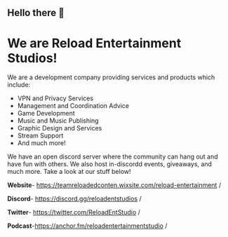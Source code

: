 ## Hello there 👋

# We are Reload Entertainment Studios!

We are a development company providing services and products which include:
- VPN and Privacy Services
- Management and Coordination Advice
- Game Development
- Music and Music Publishing
- Graphic Design and Services
- Stream Support
- And much more!

We have an open discord server where the community can hang out and have fun with others. We also host in-discordd events, giveaways, and much more. Take a look at our stuff below!

**Website**- https://teamreloadedconten.wixsite.com/reload-entertainment /

**Discord**- https://discord.gg/reloadentstudios /

**Twitter**- https://twitter.com/ReloadEntStudio /

**Podcast**-https://anchor.fm/reloadentertainmentstudio /
